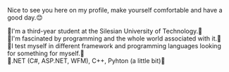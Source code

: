 Nice to see you here on my profile, make yourself comfortable and have a good day.😊

🔸I'm a third-year student at the Silesian University of Technology.🔸<br/>
🔸I'm fascinated by programming and the whole world associated with it.🔸<br/>
🔸I test myself in different framework and programming languages looking for something for myself.🔸<br/>
🔹.NET (C#, ASP.NET, WFM), C++, Pyhton (a little bit)🔹
